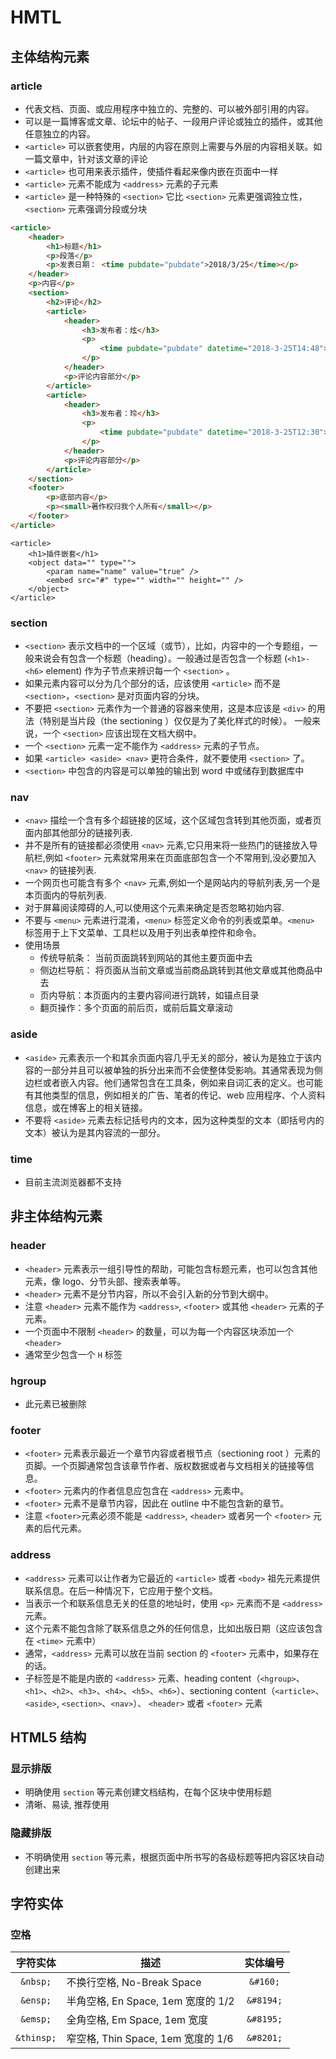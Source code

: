 # HMTL

## 主体结构元素

### article

- 代表文档、页面、或应用程序中独立的、完整的、可以被外部引用的内容。
- 可以是一篇博客或文章、论坛中的帖子、一段用户评论或独立的插件，或其他任意独立的内容。
- `<article>` 可以嵌套使用，内层的内容在原则上需要与外层的内容相关联。如一篇文章中，针对该文章的评论
- `<article>` 也可用来表示插件，使插件看起来像内嵌在页面中一样
- `<article>` 元素不能成为 `<address>` 元素的子元素
- `<article>` 是一种特殊的 `<section>` 它比 `<section>` 元素更强调独立性，`<section>` 元素强调分段或分块

```html
<article>
    <header>
        <h1>标题</h1>
        <p>段落</p>
        <p>发表日期： <time pubdate="pubdate">2018/3/25</time></p>
    </header>
    <p>内容</p>
    <section>
        <h2>评论</h2>
        <article>
            <header>
                <h3>发布者：炫</h3>
                <p>
                    <time pubdate="pubdate" datetime="2018-3-25T14:48">1小时前</time>
                </p>
            </header>
            <p>评论内容部分</p>
        </article>
        <article>
            <header>
                <h3>发布者：玲</h3>
                <p>
                    <time pubdate="pubdate" datetime="2018-3-25T12:30">3小时前</time>
                </p>
            </header>
            <p>评论内容部分</p>
        </article>
    </section>
    <footer>
        <p>底部内容</p>
        <p><small>著作权归我个人所有</small></p>
    </footer>
</article>
```

```hmtl
<article>
    <h1>插件嵌套</h1>
    <object data="" type="">
        <param name="name" value="true" />
        <embed src="#" type="" width="" height="" />
    </object>
</article>
```

### section

- `<section>` 表示文档中的一个区域（或节），比如，内容中的一个专题组，一般来说会有包含一个标题（heading）。一般通过是否包含一个标题 (`<h1>-<h6>` element) 作为子节点来辨识每一个 `<section>` 。
- 如果元素内容可以分为几个部分的话，应该使用 `<article>` 而不是 `<section>`，`<section>` 是对页面内容的分块。
- 不要把 `<section>` 元素作为一个普通的容器来使用，这是本应该是 `<div>` 的用法（特别是当片段（the sectioning ）仅仅是为了美化样式的时候）。 一般来说，一个 `<section>` 应该出现在文档大纲中。
- 一个 `<section>` 元素一定不能作为 `<address>` 元素的子节点。
- 如果 `<article> <aside> <nav>` 更符合条件，就不要使用 `<section>` 了。
- `<section>` 中包含的内容是可以单独的输出到 word 中或储存到数据库中

### nav

- `<nav>` 描绘一个含有多个超链接的区域，这个区域包含转到其他页面，或者页面内部其他部分的链接列表.
- 并不是所有的链接都必须使用 `<nav>` 元素,它只用来将一些热门的链接放入导航栏,例如 `<footer>` 元素就常用来在页面底部包含一个不常用到,没必要加入`<nav>` 的链接列表.
- 一个网页也可能含有多个 `<nav>` 元素,例如一个是网站内的导航列表,另一个是本页面内的导航列表.
- 对于屏幕阅读障碍的人,可以使用这个元素来确定是否忽略初始内容.
- 不要与 `<menu>` 元素进行混淆，`<menu>` 标签定义命令的列表或菜单。`<menu>` 标签用于上下文菜单、工具栏以及用于列出表单控件和命令。
- 使用场景
  - 传统导航条： 当前页面跳转到网站的其他主要页面中去
  - 侧边栏导航： 将页面从当前文章或当前商品跳转到其他文章或其他商品中去
  - 页内导航：本页面内的主要内容间进行跳转，如锚点目录
  - 翻页操作：多个页面的前后页，或前后篇文章滚动

### aside

- `<aside>` 元素表示一个和其余页面内容几乎无关的部分，被认为是独立于该内容的一部分并且可以被单独的拆分出来而不会使整体受影响。其通常表现为侧边栏或者嵌入内容。他们通常包含在工具条，例如来自词汇表的定义。也可能有其他类型的信息，例如相关的广告、笔者的传记、web 应用程序、个人资料信息，或在博客上的相关链接。
- 不要将 `<aside>` 元素去标记括号内的文本，因为这种类型的文本（即括号内的文本）被认为是其内容流的一部分。

### time

- 目前主流浏览器都不支持

## 非主体结构元素

### header

- `<header>` 元素表示一组引导性的帮助，可能包含标题元素，也可以包含其他元素，像 logo、分节头部、搜索表单等。
- `<header>` 元素不是分节内容，所以不会引入新的分节到大纲中。
- 注意 `<header>` 元素不能作为 `<address>`, `<footer>` 或其他 `<header>` 元素的子元素。
- 一个页面中不限制 `<header>` 的数量，可以为每一个内容区块添加一个 `<header>`
- 通常至少包含一个 `H` 标签

### hgroup

- 此元素已被删除

### footer

- `<footer>` 元素表示最近一个章节内容或者根节点（sectioning root ）元素的页脚。一个页脚通常包含该章节作者、版权数据或者与文档相关的链接等信息。
- `<footer>` 元素内的作者信息应包含在 `<address>` 元素中。
- `<footer>` 元素不是章节内容，因此在 outline 中不能包含新的章节。
- 注意 `<footer>`元素必须不能是 `<address>`, `<header>` 或者另一个 `<footer>` 元素的后代元素。

### address

- `<address>` 元素可以让作者为它最近的 `<article>` 或者 `<body>` 祖先元素提供联系信息。在后一种情况下，它应用于整个文档。
- 当表示一个和联系信息无关的任意的地址时，使用 `<p>` 元素而不是 `<address>` 元素。
- 这个元素不能包含除了联系信息之外的任何信息，比如出版日期（这应该包含在 `<time>` 元素中）
- 通常，`<address>` 元素可以放在当前 section 的 `<footer>` 元素中，如果存在的话。
- 子标签是不能是内嵌的 `<address>` 元素、heading content（`<hgroup>`、`<h1>`、`<h2>`、`<h3>`、`<h4>`、`<h5>`、`<h6>`）、sectioning content（`<article>`、`<aside>`, `<section>`、`<nav>`）、 `<header>` 或者 `<footer>` 元素

## HTML5 结构

### 显示排版

- 明确使用 `section` 等元素创建文档结构，在每个区块中使用标题
- 清晰、易读, 推荐使用

### 隐藏排版

- 不明确使用 `section` 等元素，根据页面中所书写的各级标题等把内容区块自动创建出来

## 字符实体

### 空格

|  字符实体  | 描述                               | 实体编号  |
| :--------: | ---------------------------------- | :-------: |
|  `&nbsp;`  | 不换行空格, No-Break Space         | `&#160;`  |
|  `&ensp;`  | 半角空格, En Space, 1em 宽度的 1/2 | `&#8194;` |
|  `&emsp;`  | 全角空格, Em Space, 1em 宽度       | `&#8195;` |
| `&thinsp;` | 窄空格, Thin Space, 1em 宽度的 1/6 | `&#8201;` |
